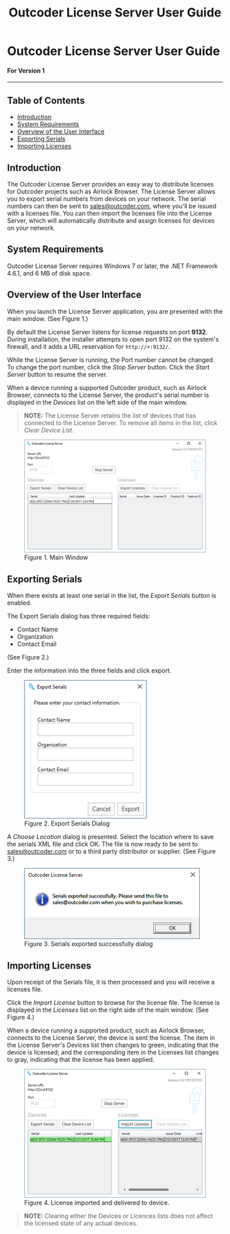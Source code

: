 ﻿---
layout: UserGuide
title: Outcoder License Server User Guide
---

# Outcoder License Server User Guide
#### For Version 1
----
## Table of Contents

[//]: # (TOC Begin)
* [Introduction](#introduction)
* [System Requirements](#system-requirements)
* [Overview of the User Interface](#overview-of-the-user-interface)
* [Exporting Serials](#exporting-serials)
* [Importing Licenses](#importing-licenses)

[//]: # (TOC End)

## Introduction

The Outcoder License Server provides an easy way to distribute licenses for Outcoder projects such as Airlock Browser. The License Server allows you to export serial numbers from devices on your network. The serial numbers can then be sent to sales@outcoder.com, where you'll be issued with a licenses file. You can then import the licenses file into the License Server, which will automatically distribute and assign licenses for devices on your network.  

## System Requirements

Outcoder License Server requires Windows 7 or later, the .NET Framework 4.6.1, and 6 MB of disk space.

## Overview of the User Interface

When you launch the License Server application, you are presented with the main window. (See Figure 1.)

By default the License Server listens for license requests on port **9132**. During installation, the installer attempts to open port 9132 on the system's firewall, and it adds a URL reservation for ```http://+:9132/```.

While the License Server is running, the Port number cannot be changed. To change the port number, click the *Stop Server* button. Click the *Start Server* button to resume the server.

When a device running a supported Outcoder product, such as Airlock Browser, connects to the License Server, the product's serial number is displayed in the *Devices* list on the left side of the main window. 

> **NOTE:** The License Server retains the list of devices that has connected to the License Server. To remove all items in the list, click *Clear Device List*.

<figure><img src='Images/MainWindow.png'><figcaption>Figure 1. Main Window</figcaption></figure>

## Exporting Serials

When there exists at least one serial in the list, the *Export Serials* button is enabled. 

The Export Serials dialog has three required fields:
* Contact Name
* Organization
* Contact Email

(See Figure 2.)

Enter the information into the three fields and click export.

<figure><img src='Images/ExportSerials.png'><figcaption>Figure 2. Export Serials Dialog</figcaption></figure>

A *Choose Location* dialog is presented. Select the location where to save the serials XML file and click OK. The file is now ready to be sent to sales@outcoder.com or to a third party distributor or supplier. (See Figure 3.)

<figure><img src='Images/SerialsExportedMessage.png'><figcaption>Figure 3. Serials exported successfully dialog</figcaption></figure>

## Importing Licenses

Upon receipt of the Serials file, it is then processed and you will receive a licenses file.

Click the *Import License* button to browse for the license file. The license is displayed in the *Licenses* list on the right side of the main window. (See Figure 4.) 

When a device running a supported product, such as Airlock Browser, connects to the License Server, the device is sent the license. The item in the License Server's Devices list then changes to green, indicating that the device is licensed; and the corresponding item in the Licenses list changes to gray, indicating that the license has been applied.

<figure><img src='Images/LicenseImported.png'><figcaption>Figure 4. License imported and delivered to device.</figcaption></figure>

> **NOTE:** Clearing either the Devices or Licences lists does not affect the licensed state of any actual devices.




